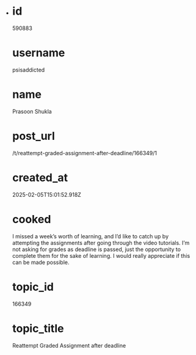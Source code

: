 - # id
  
  590883
  
  # username
  
  psisaddicted
  
  # name
  
  Prasoon Shukla
  
  # post_url
  
  /t/reattempt-graded-assignment-after-deadline/166349/1
  
  # created_at
  
  2025-02-05T15:01:52.918Z
  
  # cooked
  
  <p>I missed a week’s worth of learning, and I’d like to catch up by attempting the assignments after going through the video tutorials. I’m not asking for grades as deadline is passed, just the opportunity to complete them for the sake of learning. I would really appreciate if this can be made possible.</p>
  
  # topic_id
  
  166349
  
  # topic_title
  
  Reattempt Graded Assignment after deadline
